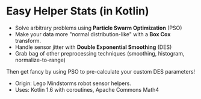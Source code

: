 # Easy Helper Stats (in Kotlin)

* Solve arbitrary problems using **Particle Swarm Optimization** (PSO)
* Make your data more "normal distribution-like" with a **Box Cox** transform.
* Handle sensor jitter with **Double Exponential Smoothing** (DES)
* Grab bag of other preprocessing techniques (smoothing, histogram, normalize-to-range)

Then get fancy by using PSO to pre-calculate your custom DES parameters!

* Origin: Lego Mindstorms robot sensor helpers.
* Uses: Kotlin 1.6 with coroutines, Apache Commons Math4